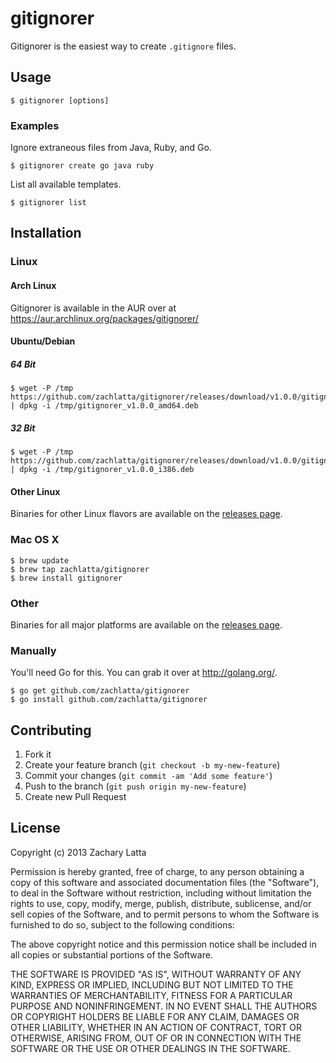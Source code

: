 # gitignorer

Gitignorer is the easiest way to create `.gitignore` files.

## Usage

    $ gitignorer [options]

### Examples

Ignore extraneous files from Java, Ruby, and Go.

    $ gitignorer create go java ruby

List all available templates.

    $ gitignorer list

## Installation

### Linux

#### Arch Linux

Gitignorer is available in the AUR over at
https://aur.archlinux.org/packages/gitignorer/

#### Ubuntu/Debian

##### 64 Bit

    $ wget -P /tmp https://github.com/zachlatta/gitignorer/releases/download/v1.0.0/gitignorer_v1.0.0_amd64.deb | dpkg -i /tmp/gitignorer_v1.0.0_amd64.deb

##### 32 Bit

    $ wget -P /tmp https://github.com/zachlatta/gitignorer/releases/download/v1.0.0/gitignorer_v1.0.0_i386.deb | dpkg -i /tmp/gitignorer_v1.0.0_i386.deb

#### Other Linux

Binaries for other Linux flavors are available on the
[releases page](https://github.com/zachlatta/gitignorer/releases).

### Mac OS X

    $ brew update
    $ brew tap zachlatta/gitignorer
    $ brew install gitignorer

### Other

Binaries for all major platforms are available on the
[releases page](https://github.com/zachlatta/gitignorer/releases).

### Manually

You'll need Go for this. You can grab it over at http://golang.org/.

    $ go get github.com/zachlatta/gitignorer
    $ go install github.com/zachlatta/gitignorer

## Contributing

1. Fork it
2. Create your feature branch (`git checkout -b my-new-feature`)
3. Commit your changes (`git commit -am 'Add some feature'`)
4. Push to the branch (`git push origin my-new-feature`)
5. Create new Pull Request

## License

Copyright (c) 2013 Zachary Latta

Permission is hereby granted, free of charge, to any person obtaining a copy of
this software and associated documentation files (the "Software"), to deal in
the Software without restriction, including without limitation the rights to
use, copy, modify, merge, publish, distribute, sublicense, and/or sell copies
of the Software, and to permit persons to whom the Software is furnished to do
so, subject to the following conditions:

The above copyright notice and this permission notice shall be included in all
copies or substantial portions of the Software.

THE SOFTWARE IS PROVIDED "AS IS", WITHOUT WARRANTY OF ANY KIND, EXPRESS OR
IMPLIED, INCLUDING BUT NOT LIMITED TO THE WARRANTIES OF MERCHANTABILITY,
FITNESS FOR A PARTICULAR PURPOSE AND NONINFRINGEMENT. IN NO EVENT SHALL THE
AUTHORS OR COPYRIGHT HOLDERS BE LIABLE FOR ANY CLAIM, DAMAGES OR OTHER
LIABILITY, WHETHER IN AN ACTION OF CONTRACT, TORT OR OTHERWISE, ARISING FROM,
OUT OF OR IN CONNECTION WITH THE SOFTWARE OR THE USE OR OTHER DEALINGS IN THE
SOFTWARE.
